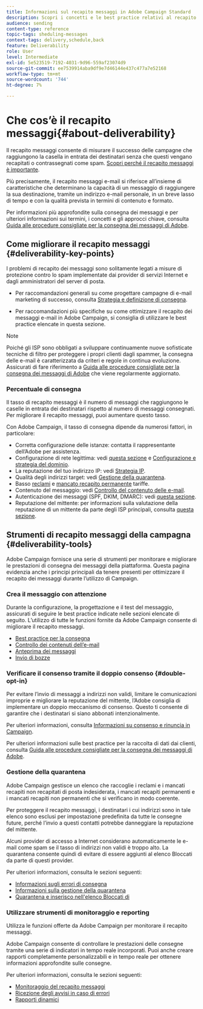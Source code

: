 ```yaml
---
title: Informazioni sul recapito messaggi in Adobe Campaign Standard
description: Scopri i concetti e le best practice relativi al recapito messaggi, nonché gli strumenti offerti da Adobe Campaign Standard per ottimizzare l’invio delle consegne.
audience: sending
content-type: reference
topic-tags: sheduling-messages
context-tags: delivery,schedule,back
feature: Deliverability
role: User
level: Intermediate
exl-id: 5e523519-7192-4031-9d96-559af23074d9
source-git-commit: ee7539914aba9df9e7d46144e437c477a7e52168
workflow-type: tm+mt
source-wordcount: '744'
ht-degree: 7%

---
```


# Che cos’è il recapito messaggi{#about-deliverability}

Il recapito messaggi consente di misurare il successo delle campagne che raggiungono la casella in entrata dei destinatari senza che questi vengano recapitati o contrassegnati come spam. [Scopri perché il recapito messaggi è importante](https://experienceleague.adobe.com/docs/deliverability-learn/deliverability-best-practice-guide/deliverability-strategy-and-definition.html#why-deliverability-matters).

Più precisamente, il recapito messaggi e-mail si riferisce all’insieme di caratteristiche che determinano la capacità di un messaggio di raggiungere la sua destinazione, tramite un indirizzo e-mail personale, in un breve lasso di tempo e con la qualità prevista in termini di contenuto e formato. <!--These characteristics fall into four main categories: data quality, message and content, sending infrastructure, and reputation. Together, they form the foundation of a successful email deliverability program.-->

Per informazioni più approfondite sulla consegna dei messaggi e per ulteriori informazioni sui termini, i concetti e gli approcci chiave, consulta [Guida alle procedure consigliate per la consegna dei messaggi di Adobe](https://experienceleague.adobe.com/docs/deliverability-learn/deliverability-best-practice-guide/introduction.html?lang=it).

## Come migliorare il recapito messaggi {#deliverability-key-points}

I problemi di recapito dei messaggi sono solitamente legati a misure di protezione contro lo spam implementate dai provider di servizi Internet e dagli amministratori del server di posta.

* Per raccomandazioni generali su come progettare campagne di e-mail marketing di successo, consulta [Strategia e definizione di consegna](https://experienceleague.adobe.com/docs/deliverability-learn/deliverability-best-practice-guide/deliverability-strategy-and-definition.html).

* Per raccomandazioni più specifiche su come ottimizzare il recapito dei messaggi e-mail in Adobe Campaign, si consiglia di utilizzare le best practice elencate in questa sezione.

>[!NOTE]
>
>Poiché gli ISP sono obbligati a sviluppare continuamente nuove sofisticate tecniche di filtro per proteggere i propri clienti dagli spammer, la consegna delle e-mail è caratterizzata da criteri e regole in continua evoluzione. Assicurati di fare riferimento a [Guida alle procedure consigliate per la consegna dei messaggi di Adobe](https://experienceleague.adobe.com/docs/deliverability-learn/deliverability-best-practice-guide/introduction.html?lang=it) che viene regolarmente aggiornato.

### Percentuale di consegna

Il tasso di recapito messaggi è il numero di messaggi che raggiungono le caselle in entrata dei destinatari rispetto al numero di messaggi consegnati. Per migliorare il recapito messaggi, puoi aumentare questo tasso.

Con Adobe Campaign, il tasso di consegna dipende da numerosi fattori, in particolare:

* Corretta configurazione delle istanze: contatta il rappresentante dell’Adobe per assistenza.
* Configurazione di rete legittima: vedi [questa sezione](../../sending/using/optimize-delivery.md#network-config) e [Configurazione e strategia del dominio](https://experienceleague.adobe.com/docs/deliverability-learn/deliverability-best-practice-guide/transition-process/infrastructure.html#domain-setup-and-strategy).
* La reputazione del tuo indirizzo IP: vedi [Strategia IP](https://experienceleague.adobe.com/docs/deliverability-learn/deliverability-best-practice-guide/transition-process/infrastructure.html#ip-strategy).
* Qualità degli indirizzi target: vedi [Gestione della quarantena](../../sending/using/optimize-delivery.md#quarantine-management).
* Basso [reclami](https://experienceleague.adobe.com/docs/deliverability-learn/deliverability-best-practice-guide/metrics-for-deliverability/complaints.html) e [mancato recapito permanente](https://experienceleague.adobe.com/docs/deliverability-learn/deliverability-best-practice-guide/metrics-for-deliverability/bounces.html#hard-bounces) tariffe.
* Contenuto del messaggio: vedi [Controllo del contenuto delle e-mail](../../sending/using/control-email-content.md).
* Autenticazione dei messaggi (SPF, DKIM, DMARC): vedi [questa sezione](https://experienceleague.adobe.com/docs/deliverability-learn/deliverability-best-practice-guide/transition-process/infrastructure.html#authentication).
* Reputazione del mittente: per informazioni sulla valutazione della reputazione di un mittente da parte degli ISP principali, consulta [questa sezione](https://experienceleague.adobe.com/docs/deliverability-learn/deliverability-best-practice-guide/internet-service-provider-specifics/overview.html).

## Strumenti di recapito messaggi della campagna {#deliverability-tools}

Adobe Campaign fornisce una serie di strumenti per monitorare e migliorare le prestazioni di consegna dei messaggi della piattaforma. Questa pagina evidenzia anche i principi principali da tenere presenti per ottimizzare il recapito dei messaggi durante l’utilizzo di Campaign.

### Crea il messaggio con attenzione

Durante la configurazione, la progettazione e il test del messaggio, assicurati di seguire le best practice indicate nelle sezioni elencate di seguito. L’utilizzo di tutte le funzioni fornite da Adobe Campaign consente di migliorare il recapito messaggi.

* [Best practice per la consegna](../../sending/using/delivery-best-practices.md)
* [Controllo dei contenuti dell’e-mail](../../sending/using/control-email-content.md)
* [Anteprima dei messaggi](../../sending/using/previewing-messages.md)
* [Invio di bozze](../../sending/using/sending-proofs.md)

### Verificare il consenso tramite il doppio consenso {#double-opt-in}

Per evitare l’invio di messaggi a indirizzi non validi, limitare le comunicazioni improprie e migliorare la reputazione del mittente, l’Adobe consiglia di implementare un doppio meccanismo di consenso. Questo ti consente di garantire che i destinatari si siano abbonati intenzionalmente.

Per ulteriori informazioni, consulta [Informazioni su consenso e rinuncia in Campaign](../../audiences/using/about-opt-in-and-opt-out-in-campaign.md).

Per ulteriori informazioni sulle best practice per la raccolta di dati dai clienti, consulta [Guida alle procedure consigliate per la consegna dei messaggi di Adobe](https://experienceleague.adobe.com/docs/deliverability-learn/deliverability-best-practice-guide/first-impressions/address-collection-and-list-growth.html#data-quality-and-hygiene).

### Gestione della quarantena

Adobe Campaign gestisce un elenco che raccoglie i reclami e i mancati recapiti non recapitati di posta indesiderata, i mancati recapiti permanenti e i mancati recapiti non permanenti che si verificano in modo coerente.

Per proteggere il recapito messaggi, i destinatari i cui indirizzi sono in tale elenco sono esclusi per impostazione predefinita da tutte le consegne future, perché l’invio a questi contatti potrebbe danneggiare la reputazione del mittente.

Alcuni provider di accesso a Internet considerano automaticamente le e-mail come spam se il tasso di indirizzi non validi è troppo alto. La quarantena consente quindi di evitare di essere aggiunti al elenco Bloccati da parte di questi provider.

Per ulteriori informazioni, consulta le sezioni seguenti:

* [Informazioni sugli errori di consegna](../../sending/using/understanding-delivery-failures.md)
* [Informazioni sulla gestione della quarantena](../../sending/using/understanding-quarantine-management.md)
* [Quarantena e inserisco nell&#39;elenco Bloccati di](../../sending/using/understanding-quarantine-management.md#quarantine-vs-denylist)

### Utilizzare strumenti di monitoraggio e reporting

Utilizza le funzioni offerte da Adobe Campaign per monitorare il recapito messaggi.

Adobe Campaign consente di controllare le prestazioni delle consegne tramite una serie di indicatori in tempo reale incorporati. <!--For example, you can check the number of messages that are successfully executed, sent and delivered. You can also verify the number of messages that have been opened and the number of messages/links that have been clicked.-->Puoi anche creare rapporti completamente personalizzabili e in tempo reale per ottenere informazioni approfondite sulle consegne.

Per ulteriori informazioni, consulta le sezioni seguenti:

* [Monitoraggio del recapito messaggi](../../sending/using/monitor-deliverability.md)
  <!--[Monitoring a delivery](../../sending/using/monitoring-a-delivery.md)-->
* [Ricezione degli avvisi in caso di errori](../../sending/using/receiving-alerts-when-failures-happen.md)
* [Rapporti dinamici](../../reporting/using/about-dynamic-reports.md)

<!--## General recommendations

NOT SURE TO KEEP

Here are a few additional recommendations when it comes to deliverability.

### Send to valid addresses {#valid-addresses}

Spammers often use address generators based on lists of frequent names and first names; in addition, they rarely process technical notifications sent back by mail servers. A high rate of invalid addresses is often interpreted as a sign of spam.

Double opt-in mechanisms and effective handling of technical bounce messages make it possible to avoid this.

### Reduce complaint rate {#reduce-complaint-rate}

ISPs usually have a prominent means of reporting a received message as spam. This makes it possible to identify unreliable sources. By rapidly honoring opt-out requests, making regular use of a given list, verifying consent through a double opt-in system, and implementing feedback loops, you can reduce complaint rates.

<!--Sending to honeypot addresses {#honeypot-addresses}
ISPs and other organizations (refer to https://www.projecthoneypot.org/) make use of mailboxes that do not correspond to physical persons but are created simply to trick spammers. These so-called "honey pot" addresses are published on the Web in order to be collected by spambots and thus catch illegitimate senders. The use of a double opt-in mechanism precludes this sort of address being added to a list. When using a third-party list, you must be sure of the methods employed by its maintainer.-->

<!--## Sending on a regular basis {#regular-deliveries}

Spammers make programmed deliveries to maintain their reputation over time. They sometimes need to adapt their marketing plan to meet the best practices imposed by the ISPs and so, after a peak in reputation (ramp-up), they configure regular deliveries.-->
